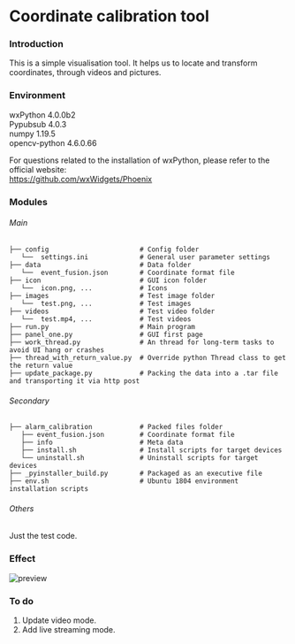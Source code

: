 # Coordinate calibration tool

### Introduction
This is a simple visualisation tool. It helps us to locate and transform coordinates, through videos and pictures.

### Environment
wxPython 4.0.0b2  
Pypubsub 4.0.3  
numpy 1.19.5  
opencv-python 4.6.0.66  

For questions related to the installation of wxPython, please refer to the official website:  
<https://github.com/wxWidgets/Phoenix>

### Modules
###### Main
```
├── config                       # Config folder
   └──  settings.ini             # General user parameter settings
├── data                         # Data folder
   └──  event_fusion.json        # Coordinate format file
├── icon                         # GUI icon folder
   └──  icon.png, ...            # Icons
├── images                       # Test image folder
   └──  test.png, ...            # Test images
├── videos                       # Test video folder
   └──  test.mp4, ...            # Test videos
├── run.py                       # Main program
├── panel_one.py                 # GUI first page
├── work_thread.py               # An thread for long-term tasks to avoid UI hang or crashes
├── thread_with_return_value.py  # Override python Thread class to get the return value
├── update_package.py            # Packing the data into a .tar file and transporting it via http post
```

###### Secondary
```
├── alarm_calibration            # Packed files folder
   ├── event_fusion.json         # Coordinate format file
   ├── info                      # Meta data
   ├── install.sh                # Install scripts for target devices
   └── uninstall.sh              # Uninstall scripts for target devices
├── _pyinstaller_build.py        # Packaged as an executive file
├── env.sh                       # Ubuntu 1804 environment installation scripts
```

###### Others
Just the test code.

### Effect
![preview](https://github.com/opababy/transfer_tool/github_data/preview.gif](https://github.com/opababy/transfer_tool/blob/main/github_data/preview.gif) "preview")

### To do
1. Update video mode.
2. Add live streaming mode.
